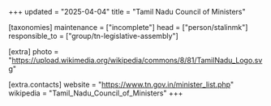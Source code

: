 +++
updated = "2025-04-04"
title = "Tamil Nadu Council of Ministers"

[taxonomies]
maintenance = ["incomplete"]
head = ["person/stalinmk"]
responsible_to = ["group/tn-legislative-assembly"]

[extra]
photo = "https://upload.wikimedia.org/wikipedia/commons/8/81/TamilNadu_Logo.svg"

[extra.contacts]
website = "https://www.tn.gov.in/minister_list.php"
wikipedia = "Tamil_Nadu_Council_of_Ministers"
+++
